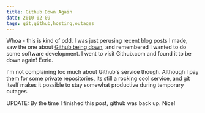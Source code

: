 ```yaml
---
title: Github Down Again 
date: 2010-02-09
tags: git,github,hosting,outages
---
```

Whoa - this is kind of odd. I was just perusing recent blog posts I made, saw the one about [Github being down](http://www.docunext.com/2010/02/github-down.html), and remembered I wanted to do some software development. I went to visit Github.com and found it to be down again! Eerie.

I'm not complaining too much about Github's service though. Although I pay them for some private repositories, its still a rocking cool service, and git itself makes it possible to stay somewhat productive during temporary outages.

UPDATE: By the time I finished this post, github was back up. Nice!

